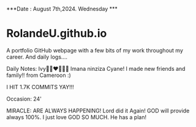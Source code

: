 ***Date : August 7th,2024. Wednesday ***
# RolandeU.github.io

A portfolio GitHub webpage with a few bits of my work throughout my career. And daily logs....

Daily Notes:
Ivy🙌🏽❤️💚🙏🏾 Imana ninziza Cyane!
I made new friends and family!! from Cameroon :)

I HIT 1.7K COMMITS YAY!!!

Occasion: 24'

MIRACLE: ARE ALWAYS HAPPENING!
Lord did it Again! 
GOD will provide always 100%. I just love GOD SO MUCH. He has a plan!








